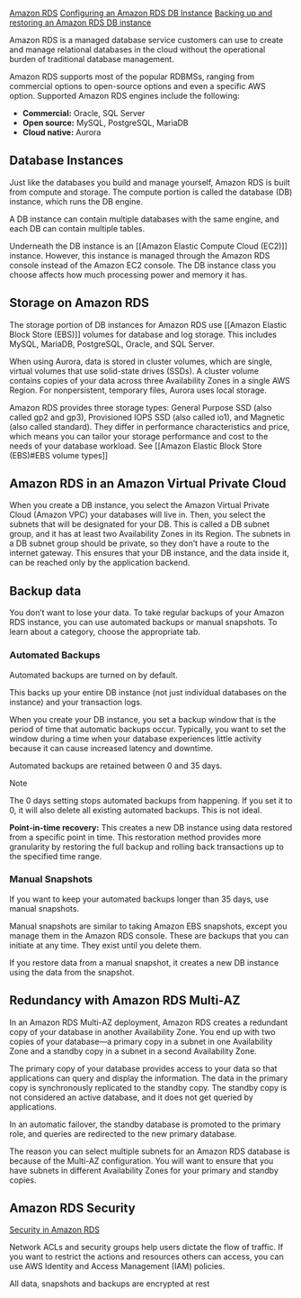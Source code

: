 
[Amazon RDS](https://aws.amazon.com/rds/)
[Configuring an Amazon RDS DB Instance](https://docs.aws.amazon.com/AmazonRDS/latest/UserGuide/CHAP_RDS_Configuring.html)
[Backing up and restoring an Amazon RDS DB instance](https://docs.aws.amazon.com//AmazonRDS/latest/UserGuide/CHAP_CommonTasks.BackupRestore.html)

Amazon RDS is a managed database service customers can use to create and manage relational databases in the cloud without the operational burden of traditional database management.

Amazon RDS supports most of the popular RDBMSs, ranging from commercial options to open-source options and even a specific AWS option. Supported Amazon RDS engines include the following:

- **Commercial:** Oracle, SQL Server
- **Open source:** MySQL, PostgreSQL, MariaDB
- **Cloud native:** Aurora

## Database Instances

Just like the databases you build and manage yourself, Amazon RDS is built from compute and storage. The compute portion is called the database (DB) instance, which runs the DB engine.

A DB instance can contain multiple databases with the same engine, and each DB can contain multiple tables.

Underneath the DB instance is an [[Amazon Elastic Compute Cloud (EC2)]] instance. However, this instance is managed through the Amazon RDS console instead of the Amazon EC2 console. The DB instance class you choose affects how much processing power and memory it has.

## Storage on Amazon RDS

The storage portion of DB instances for Amazon RDS use [[Amazon Elastic Block Store (EBS)]] volumes for database and log storage. This includes MySQL, MariaDB, PostgreSQL, Oracle, and SQL Server.

When using Aurora, data is stored in cluster volumes, which are single, virtual volumes that use solid-state drives (SSDs). A cluster volume contains copies of your data across three Availability Zones in a single AWS Region. For nonpersistent, temporary files, Aurora uses local storage.

Amazon RDS provides three storage types: General Purpose SSD (also called gp2 and gp3), Provisioned IOPS SSD (also called io1), and Magnetic (also called standard). They differ in performance characteristics and price, which means you can tailor your storage performance and cost to the needs of your database workload. See [[Amazon Elastic Block Store (EBS)#EBS volume types]]

## Amazon RDS in an Amazon Virtual Private Cloud

When you create a DB instance, you select the Amazon Virtual Private Cloud (Amazon VPC) your databases will live in. Then, you select the subnets that will be designated for your DB. This is called a DB subnet group, and it has at least two Availability Zones in its Region. The subnets in a DB subnet group should be private, so they don’t have a route to the internet gateway. This ensures that your DB instance, and the data inside it, can be reached only by the application backend.

## Backup data

You don’t want to lose your data. To take regular backups of your Amazon RDS instance, you can use automated backups or manual snapshots. To learn about a category, choose the appropriate tab.

### Automated Backups

Automated backups are turned on by default.

This backs up your entire DB instance (not just individual databases on the instance) and your transaction logs. 

When you create your DB instance, you set a backup window that is the period of time that automatic backups occur. Typically, you want to set the window during a time when your database experiences little activity because it can cause increased latency and downtime.

Automated backups are retained between 0 and 35 days.

> [!NOTE]
> The 0 days setting stops automated backups from happening. If you set it to 0, it will also delete all existing automated backups. This is not ideal.


**Point-in-time recovery:** This creates a new DB instance using data restored from a specific point in time. This restoration method provides more granularity by restoring the full backup and rolling back transactions up to the specified time range.

### Manual Snapshots

If you want to keep your automated backups longer than 35 days, use manual snapshots.

Manual snapshots are similar to taking Amazon EBS snapshots, except you manage them in the Amazon RDS console. These are backups that you can initiate at any time. They exist until you delete them.

If you restore data from a manual snapshot, it creates a new DB instance using the data from the snapshot.


## Redundancy with Amazon RDS Multi-AZ

In an Amazon RDS Multi-AZ deployment, Amazon RDS creates a redundant copy of your database in another Availability Zone. You end up with two copies of your database—a primary copy in a subnet in one Availability Zone and a standby copy in a subnet in a second Availability Zone.

The primary copy of your database provides access to your data so that applications can query and display the information. The data in the primary copy is synchronously replicated to the standby copy. The standby copy is not considered an active database, and it does not get queried by applications.

In an automatic failover, the standby database is promoted to the primary role, and queries are redirected to the new primary database.

The reason you can select multiple subnets for an Amazon RDS database is because of the Multi-AZ configuration. You will want to ensure that you have subnets in different Availability Zones for your primary and standby copies.

## Amazon RDS Security

[Security in Amazon RDS](https://docs.aws.amazon.com//AmazonRDS/latest/UserGuide/UsingWithRDS.html)

Network ACLs and security groups help users dictate the flow of traffic. If you want to restrict the actions and resources others can access, you can use AWS Identity and Access Management (IAM) policies.

All data, snapshots and backups are encrypted at rest